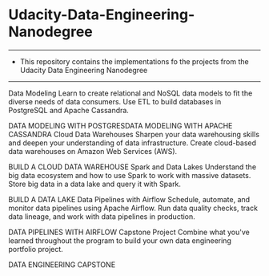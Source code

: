 # Udacity-Data-Engineering-Nanodegree
---

* This repository contains the implementations fo the projects from the Udacity Data Engineering Nanodegree
---


Data Modeling
Learn to create relational and NoSQL data models to fit the diverse needs of data consumers. Use ETL to build databases in PostgreSQL and Apache Cassandra.


DATA MODELING WITH POSTGRESDATA MODELING WITH APACHE CASSANDRA
Cloud Data Warehouses
Sharpen your data warehousing skills and deepen your understanding of data infrastructure. Create cloud-based data warehouses on Amazon Web Services (AWS).


BUILD A CLOUD DATA WAREHOUSE
Spark and Data Lakes
Understand the big data ecosystem and how to use Spark to work with massive datasets. Store big data in a data lake and query it with Spark.


BUILD A DATA LAKE
Data Pipelines with Airflow
Schedule, automate, and monitor data pipelines using Apache Airflow. Run data quality checks, track data lineage, and work with data pipelines in production.


DATA PIPELINES WITH AIRFLOW
Capstone Project
Combine what you've learned throughout the program to build your own data engineering portfolio project.


DATA ENGINEERING CAPSTONE
